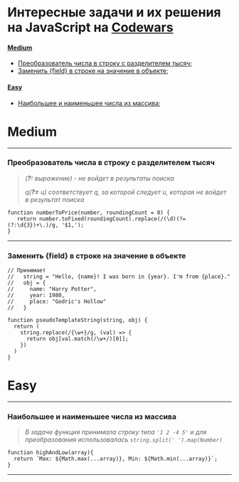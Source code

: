# Интересные задачи и их решения на JavaScript на [Codewars](https://www.codewars.com/)

#### [Medium](#mediumtasks)
  + [Преобразователь числа в строку с разделителем тысяч](#codewars1);
  + [Заменить {field} в строке на значение в объекте](#codewars3);
#### [Easy](#easytasks)
  + [Наибольшее и наименьшее числа из массива](#codewars2);


# <a name="mediumtasks"></a> Medium
***
### <a name="codewars1"></a>Преобразователь числа в строку с разделителем тысяч
> _(**?:** выражение) - не войдет в результаты поиска_
> 
> _q(**?=** u) соответствует q, за которой следует u, которая не войдет в результат поиска_

```
function numberToPrice(number, roundingCount = 0) {
   return number.toFixed(roundingCount).replace(/(\d)(?=(?:\d{3})+\.)/g, '$1,');
}
```

***
### <a name="codewars3"></a>Заменить {field} в строке на значение в объекте

```
// Принимает 
//   string = "Hello, {name}! I was born in {year}. I'm from {place}."
//   obj = {
//     name: "Harry Potter",
//     year: 1980,
//     place: "Godric's Hollow"
//   }

function pseudoTemplateString(string, obj) {
  return (
    string.replace(/{\w+}/g, (val) => {
      return obj[val.match(/\w+/)[0]];
    })
  )
}
```





# <a name="easytasks"></a> Easy
***
### <a name="codewars2"></a>Наибольшее и наименьшее числа из массива
> _В задаче функция принимала строку типа ```'1 2 -4 5'``` и для преобразования использовалась ```string.split(' ').map(Number)```_

```
function highAndLow(array){
  return `Max: ${Math.max(...array)}, Min: ${Math.min(...array)}`;
}
```

***
